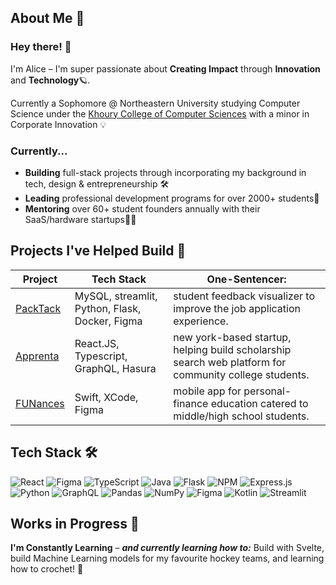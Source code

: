 ## About Me 🏹
### Hey there! 👋
I'm Alice – I'm super passionate about **Creating Impact** through **Innovation** and **Technology**🪐.

Currently a Sophomore @ Northeastern University studying Computer Science under the [Khoury College of Computer Sciences](https://www.khoury.northeastern.edu/) with a minor in Corporate Innovation 💡
### Currently...
- **Building** full-stack projects through incorporating my background in tech, design & entrepreneurship 🛠️
- **Leading** professional development programs for over 2000+ students👀
- **Mentoring** over 60+ student founders annually with their SaaS/hardware startups👩‍💻

## Projects I've Helped Build 📓 
| Project | Tech Stack | One-Sentencer: | 
|-------|--------| ----------|
|[PackTack](https://github.com/akl5/PackTrack)  | MySQL, streamlit, Python, Flask, Docker, Figma | student feedback visualizer to improve the job application experience.|
| [Apprenta](https://www.apprenta.co/)| React.JS, Typescript, GraphQL, Hasura | new york-based startup, helping build scholarship search web platform for community college students. |
|[FUNances](https://github.com/clarissaramos/Funances-)| Swift, XCode, Figma | mobile app for personal-finance education catered to middle/high school students. |


## Tech Stack 🛠️
![React](https://img.shields.io/badge/react-%2320232a.svg?style=for-the-badge&logo=react&logoColor=%2361DAFB)
![Figma](https://img.shields.io/badge/figma-%23F24E1E.svg?style=for-the-badge&logo=figma&logoColor=white)
![TypeScript](https://img.shields.io/badge/typescript-%23007ACC.svg?style=for-the-badge&logo=typescript&logoColor=white)
![Java](https://img.shields.io/badge/java-%23ED8B00.svg?style=for-the-badge&logo=openjdk&logoColor=white)
![Flask](https://img.shields.io/badge/flask-%23000.svg?style=for-the-badge&logo=flask&logoColor=white)
![NPM](https://img.shields.io/badge/NPM-%23CB3837.svg?style=for-the-badge&logo=npm&logoColor=white)
![Express.js](https://img.shields.io/badge/express.js-%23404d59.svg?style=for-the-badge&logo=express&logoColor=%2361DAFB)
![Python](https://img.shields.io/badge/python-3670A0?style=for-the-badge&logo=python&logoColor=ffdd54)
![GraphQL](https://img.shields.io/badge/-GraphQL-E10098?style=for-the-badge&logo=graphql&logoColor=white)
![Pandas](https://img.shields.io/badge/pandas-%23150458.svg?style=for-the-badge&logo=pandas&logoColor=white)
![NumPy](https://img.shields.io/badge/numpy-%23013243.svg?style=for-the-badge&logo=numpy&logoColor=white)
![Figma](https://img.shields.io/badge/figma-%23F24E1E.svg?style=for-the-badge&logo=figma&logoColor=white)
![Kotlin](https://img.shields.io/badge/kotlin-%237F52FF.svg?style=for-the-badge&logo=kotlin&logoColor=white)
![Streamlit](https://img.shields.io/badge/Streamlit-%23FE4B4B.svg?style=for-the-badge&logo=streamlit&logoColor=white)



## Works in Progress 🧠
**I'm Constantly Learning** – **_and currently learning how to:_** Build with Svelte, build Machine Learning models for my favourite hockey teams, and learning how to crochet! 🧶
